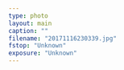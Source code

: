 ```yaml
---
type: photo
layout: main
caption: ""
filename: "20171116230339.jpg"
fstop: "Unknown"
exposure: "Unknown"
---
```


